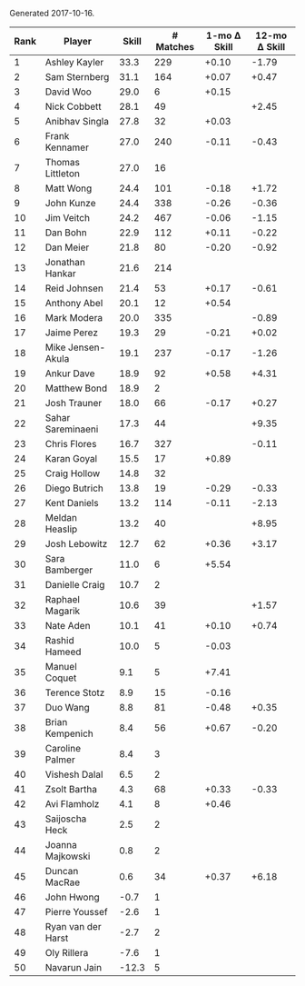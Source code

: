 Generated 2017-10-16.

| Rank | Player             | Skill | # Matches | 1-mo Δ Skill | 12-mo Δ Skill |
|------|--------------------|-------|-----------|--------------|---------------|
|    1 | Ashley Kayler      |  33.3 |       229 |        +0.10 |         -1.79 |
|    2 | Sam Sternberg      |  31.1 |       164 |        +0.07 |         +0.47 |
|    3 | David Woo          |  29.0 |         6 |        +0.15 |               |
|    4 | Nick Cobbett       |  28.1 |        49 |              |         +2.45 |
|    5 | Anibhav Singla     |  27.8 |        32 |        +0.03 |               |
|    6 | Frank Kennamer     |  27.0 |       240 |        -0.11 |         -0.43 |
|    7 | Thomas Littleton   |  27.0 |        16 |              |               |
|    8 | Matt Wong          |  24.4 |       101 |        -0.18 |         +1.72 |
|    9 | John Kunze         |  24.4 |       338 |        -0.26 |         -0.36 |
|   10 | Jim Veitch         |  24.2 |       467 |        -0.06 |         -1.15 |
|   11 | Dan Bohn           |  22.9 |       112 |        +0.11 |         -0.22 |
|   12 | Dan Meier          |  21.8 |        80 |        -0.20 |         -0.92 |
|   13 | Jonathan Hankar    |  21.6 |       214 |              |               |
|   14 | Reid Johnsen       |  21.4 |        53 |        +0.17 |         -0.61 |
|   15 | Anthony Abel       |  20.1 |        12 |        +0.54 |               |
|   16 | Mark Modera        |  20.0 |       335 |              |         -0.89 |
|   17 | Jaime Perez        |  19.3 |        29 |        -0.21 |         +0.02 |
|   18 | Mike Jensen-Akula  |  19.1 |       237 |        -0.17 |         -1.26 |
|   19 | Ankur Dave         |  18.9 |        92 |        +0.58 |         +4.31 |
|   20 | Matthew Bond       |  18.9 |         2 |              |               |
|   21 | Josh Trauner       |  18.0 |        66 |        -0.17 |         +0.27 |
|   22 | Sahar Sareminaeni  |  17.3 |        44 |              |         +9.35 |
|   23 | Chris Flores       |  16.7 |       327 |              |         -0.11 |
|   24 | Karan Goyal        |  15.5 |        17 |        +0.89 |               |
|   25 | Craig Hollow       |  14.8 |        32 |              |               |
|   26 | Diego Butrich      |  13.8 |        19 |        -0.29 |         -0.33 |
|   27 | Kent Daniels       |  13.2 |       114 |        -0.11 |         -2.13 |
|   28 | Meldan Heaslip     |  13.2 |        40 |              |         +8.95 |
|   29 | Josh Lebowitz      |  12.7 |        62 |        +0.36 |         +3.17 |
|   30 | Sara Bamberger     |  11.0 |         6 |        +5.54 |               |
|   31 | Danielle Craig     |  10.7 |         2 |              |               |
|   32 | Raphael Magarik    |  10.6 |        39 |              |         +1.57 |
|   33 | Nate Aden          |  10.1 |        41 |        +0.10 |         +0.74 |
|   34 | Rashid Hameed      |  10.0 |         5 |        -0.03 |               |
|   35 | Manuel Coquet      |   9.1 |         5 |        +7.41 |               |
|   36 | Terence Stotz      |   8.9 |        15 |        -0.16 |               |
|   37 | Duo Wang           |   8.8 |        81 |        -0.48 |         +0.35 |
|   38 | Brian Kempenich    |   8.4 |        56 |        +0.67 |         -0.20 |
|   39 | Caroline Palmer    |   8.4 |         3 |              |               |
|   40 | Vishesh Dalal      |   6.5 |         2 |              |               |
|   41 | Zsolt Bartha       |   4.3 |        68 |        +0.33 |         -0.33 |
|   42 | Avi Flamholz       |   4.1 |         8 |        +0.46 |               |
|   43 | Saijoscha Heck     |   2.5 |         2 |              |               |
|   44 | Joanna Majkowski   |   0.8 |         2 |              |               |
|   45 | Duncan MacRae      |   0.6 |        34 |        +0.37 |         +6.18 |
|   46 | John Hwong         |  -0.7 |         1 |              |               |
|   47 | Pierre Youssef     |  -2.6 |         1 |              |               |
|   48 | Ryan van der Harst |  -2.7 |         2 |              |               |
|   49 | Oly Rillera        |  -7.6 |         1 |              |               |
|   50 | Navarun Jain       | -12.3 |         5 |              |               |